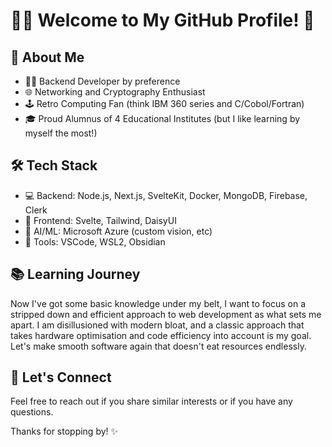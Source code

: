 # 👨‍💻 Welcome to My GitHub Profile! 👋

## 🚀 About Me

- 👨‍💻 Backend Developer by preference
- 🌐 Networking and Cryptography Enthusiast
- 🕹️ Retro Computing Fan (think IBM 360 series and C/Cobol/Fortran)
- 🎓 Proud Alumnus of 4 Educational Institutes (but I like learning by myself the most!)

## 🛠️ Tech Stack

- 💻 Backend: Node.js, Next.js, SvelteKit, Docker, MongoDB, Firebase, Clerk
- 🚀 Frontend: Svelte, Tailwind, DaisyUI
- 🧠 AI/ML: Microsoft Azure (custom vision, etc)
- 🧰 Tools: VSCode, WSL2, Obsidian

## 📚 Learning Journey

Now I've got some basic knowledge under my belt, I want to focus on a stripped down and efficient approach to web development as what sets me apart. I am disillusioned with modern bloat, and a classic approach that takes hardware optimisation and code efficiency into account is my goal. Let's make smooth software again that doesn't eat resources endlessly.

## 🤝 Let's Connect

Feel free to reach out if you share similar interests or if you have any questions.

Thanks for stopping by! ✨
